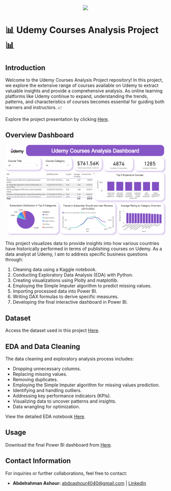 <p align="center">
  <img src="Logo.png">
</p>

# 📊 Udemy Courses Analysis Project 📊

## Introduction
Welcome to the Udemy Courses Analysis Project repository! In this project, we explore the extensive range of courses available on Udemy to extract valuable insights and provide a comprehensive analysis. As online learning platforms like Udemy continue to expand, understanding the trends, patterns, and characteristics of courses becomes essential for guiding both learners and instructors. 📈

Explore the project presentation by clicking [Here](https://github.com/Abdoo50/Udemy-Financial-Courses-Analysis/blob/main/Udemy%20Financial%20Courses%20Analysis.pptx).

## Overview Dashboard
![Dashboard](Dashboard.png)

This project visualizes data to provide insights into how various countries have historically performed in terms of publishing courses on Udemy. As a data analyst at Udemy, I aim to address specific business questions through:

1. Cleaning data using a Kaggle notebook.
2. Conducting Exploratory Data Analysis (EDA) with Python.
3. Creating visualizations using Plotly and matplotlib.
4. Employing the Simple Imputer algorithm to predict missing values.
5. Importing processed data into Power BI.
6. Writing DAX formulas to derive specific measures.
7. Developing the final interactive dashboard in Power BI.

## Dataset
Access the dataset used in this project [Here](https://www.kaggle.com/datasets/jilkothari/finance-accounting-courses-udemy-13k-course).

## EDA and Data Cleaning
The data cleaning and exploratory analysis process includes:

- Dropping unnecessary columns.
- Replacing missing values.
- Removing duplicates.
- Employing the Simple Imputer algorithm for missing values prediction.
- Identifying and handling outliers.
- Addressing key performance indicators (KPIs).
- Visualizing data to uncover patterns and insights.
- Data wrangling for optimization.

View the detailed EDA notebook [Here](finance-courses-at-udemy-eda.ipynb).

## Usage
Download the final Power BI dashboard from [Here](https://github.com/sahermuhamed1/Udemy-Courses-Analysis-Project/blob/main/Udemy%20Dashboard.pbix).

## Contact Information
For inquiries or further collaborations, feel free to contact:

- **Abdelrahman Ashour:** [abdoashour4040@gmail.com](mailto:abdoashour4040@gmail.com) | [LinkedIn](https://www.linkedin.com/in/abdo-ashour-9467b623a/)
